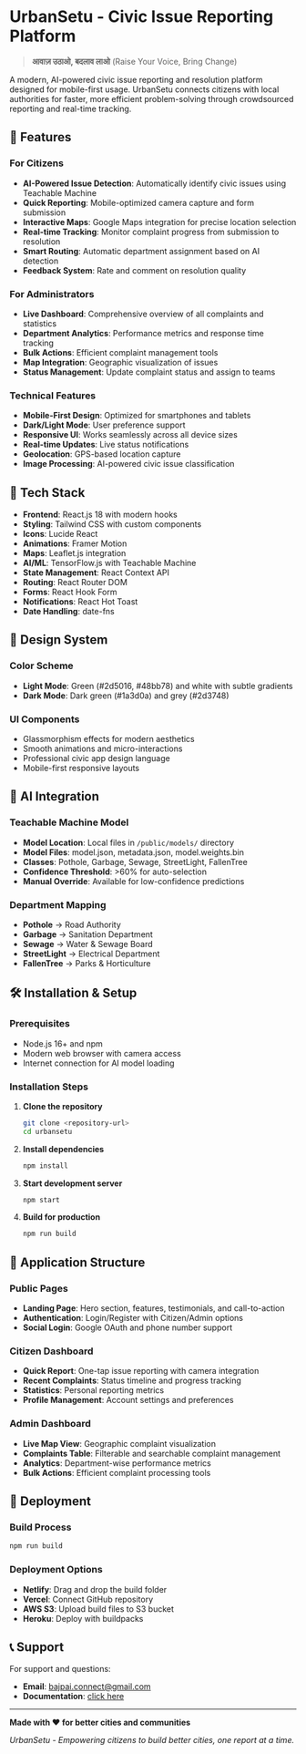 # UrbanSetu - Civic Issue Reporting Platform

> **आवाज़ उठाओ, बदलाव लाओ** (Raise Your Voice, Bring Change)

<!-- FORCE VERCEL DEPLOYMENT - Version 1.1.0 - All features working -->

A modern, AI-powered civic issue reporting and resolution platform designed for mobile-first usage. UrbanSetu connects citizens with local authorities for faster, more efficient problem-solving through crowdsourced reporting and real-time tracking.

## 🌟 Features

### For Citizens
- **AI-Powered Issue Detection**: Automatically identify civic issues using Teachable Machine
- **Quick Reporting**: Mobile-optimized camera capture and form submission
- **Interactive Maps**: Google Maps integration for precise location selection
- **Real-time Tracking**: Monitor complaint progress from submission to resolution
- **Smart Routing**: Automatic department assignment based on AI detection
- **Feedback System**: Rate and comment on resolution quality

### For Administrators
- **Live Dashboard**: Comprehensive overview of all complaints and statistics
- **Department Analytics**: Performance metrics and response time tracking
- **Bulk Actions**: Efficient complaint management tools
- **Map Integration**: Geographic visualization of issues
- **Status Management**: Update complaint status and assign to teams

### Technical Features
- **Mobile-First Design**: Optimized for smartphones and tablets
- **Dark/Light Mode**: User preference support
- **Responsive UI**: Works seamlessly across all device sizes
- **Real-time Updates**: Live status notifications
- **Geolocation**: GPS-based location capture
- **Image Processing**: AI-powered civic issue classification

## 🚀 Tech Stack

- **Frontend**: React.js 18 with modern hooks
- **Styling**: Tailwind CSS with custom components
- **Icons**: Lucide React
- **Animations**: Framer Motion
- **Maps**: Leaflet.js integration
- **AI/ML**: TensorFlow.js with Teachable Machine
- **State Management**: React Context API
- **Routing**: React Router DOM
- **Forms**: React Hook Form
- **Notifications**: React Hot Toast
- **Date Handling**: date-fns

## 🎨 Design System

### Color Scheme
- **Light Mode**: Green (#2d5016, #48bb78) and white with subtle gradients
- **Dark Mode**: Dark green (#1a3d0a) and grey (#2d3748)

### UI Components
- Glassmorphism effects for modern aesthetics
- Smooth animations and micro-interactions
- Professional civic app design language
- Mobile-first responsive layouts

## 🤖 AI Integration

### Teachable Machine Model
- **Model Location**: Local files in `/public/models/` directory
- **Model Files**: model.json, metadata.json, model.weights.bin
- **Classes**: Pothole, Garbage, Sewage, StreetLight, FallenTree
- **Confidence Threshold**: >60% for auto-selection
- **Manual Override**: Available for low-confidence predictions

### Department Mapping
- **Pothole** → Road Authority
- **Garbage** → Sanitation Department
- **Sewage** → Water & Sewage Board
- **StreetLight** → Electrical Department
- **FallenTree** → Parks & Horticulture

## 🛠️ Installation & Setup

### Prerequisites
- Node.js 16+ and npm
- Modern web browser with camera access
- Internet connection for AI model loading

### Installation Steps

1. **Clone the repository**
   ```bash
   git clone <repository-url>
   cd urbansetu
   ```

2. **Install dependencies**
   ```bash
   npm install
   ```

4. **Start development server**
   ```bash
   npm start
   ```

5. **Build for production**
   ```bash
   npm run build
   ```

## 📱 Application Structure

### Public Pages
- **Landing Page**: Hero section, features, testimonials, and call-to-action
- **Authentication**: Login/Register with Citizen/Admin options
- **Social Login**: Google OAuth and phone number support

### Citizen Dashboard
- **Quick Report**: One-tap issue reporting with camera integration
- **Recent Complaints**: Status timeline and progress tracking
- **Statistics**: Personal reporting metrics
- **Profile Management**: Account settings and preferences

### Admin Dashboard
- **Live Map View**: Geographic complaint visualization
- **Complaints Table**: Filterable and searchable complaint management
- **Analytics**: Department-wise performance metrics
- **Bulk Actions**: Efficient complaint processing tools

## 🚀 Deployment

### Build Process
```bash
npm run build
```

### Deployment Options
- **Netlify**: Drag and drop the build folder
- **Vercel**: Connect GitHub repository
- **AWS S3**: Upload build files to S3 bucket
- **Heroku**: Deploy with buildpacks

## 📞 Support

For support and questions:
- **Email**: bajpai.connect@gmail.com
- **Documentation**: [click here](https://drive.google.com/file/d/1umABX31xuKR2Cy4fa7106CNS9N19wepO/view)

---

**Made with ❤️ for better cities and communities**

*UrbanSetu - Empowering citizens to build better cities, one report at a time.*
